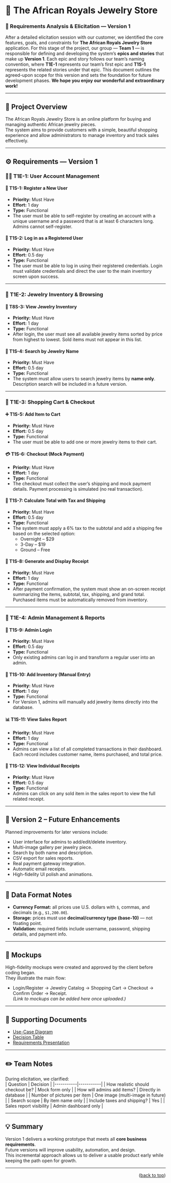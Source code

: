 <a id="readme-top"></a>

# 💎 The African Royals Jewelry Store  

### 🧾 Requirements Analysis & Elicitation — Version 1  

After a detailed elicitation session with our customer, we identified the core features, goals, and constraints for **The African Royals Jewelry Store** application. For this stage of the project, our group — **Team 1** — is responsible for defining and developing the system’s **epics and stories** that make up **Version 1**. Each epic and story follows our team’s naming convention, where **T1E-1** represents our team’s first epic and **T1S-1** represents the related stories under that epic. This document outlines the agreed-upon scope for this version and sets the foundation for future development phases. **We hope you enjoy our wonderful and extraordinary work!**
 

---

## 🧠 Project Overview  

The African Royals Jewelry Store is an online platform for buying and managing authentic African jewelry pieces.  
The system aims to provide customers with a simple, beautiful shopping experience and allow administrators to manage inventory and track sales effectively.  

---

## ⚙️ Requirements — Version 1  

### 🧍‍♀️ T1E-1: User Account Management  

#### 🪪 T1S-1: Register a New User  
- **Priority:** Must Have  
- **Effort:** 1 day  
- **Type:** Functional  
- The user must be able to self-register by creating an account with a unique username and a password that is at least 6 characters long. Admins cannot self-register.  

#### 🔐 T1S-2: Log in as a Registered User  
- **Priority:** Must Have  
- **Effort:** 0.5 day  
- **Type:** Functional  
- The user must be able to log in using their registered credentials. Login must validate credentials and direct the user to the main inventory screen upon success.  

---

### 💍 T1E-2: Jewelry Inventory & Browsing  

#### 🧭 T8S-3: View Jewelry Inventory  
- **Priority:** Must Have  
- **Effort:** 1 day  
- **Type:** Functional  
- After login, the user must see all available jewelry items sorted by price from highest to lowest. Sold items must not appear in this list.  

#### 🔎 T1S-4: Search by Jewelry Name  
- **Priority:** Must Have  
- **Effort:** 0.5 day  
- **Type:** Functional  
- The system must allow users to search jewelry items by **name only**. Description search will be included in a future version.  

---

### 🛒 T1E-3: Shopping Cart & Checkout  

#### ➕ T1S-5: Add Item to Cart  
- **Priority:** Must Have  
- **Effort:** 0.5 day  
- **Type:** Functional  
- The user must be able to add one or more jewelry items to their cart.  

#### 💳 T1S-6: Checkout (Mock Payment)  
- **Priority:** Must Have  
- **Effort:** 1 day  
- **Type:** Functional  
- The checkout must collect the user’s shipping and mock payment details. Payment processing is simulated (no real transaction).  

#### 🧮 T1S-7: Calculate Total with Tax and Shipping  
- **Priority:** Must Have  
- **Effort:** 0.5 day  
- **Type:** Functional  
- The system must apply a 6% tax to the subtotal and add a shipping fee based on the selected option:  
  - Overnight – $29  
  - 3-Day – $19  
  - Ground – Free  

#### 🧾 T1S-8: Generate and Display Receipt  
- **Priority:** Must Have  
- **Effort:** 1 day  
- **Type:** Functional  
- After payment confirmation, the system must show an on-screen receipt summarizing the items, subtotal, tax, shipping, and grand total. Purchased items must be automatically removed from inventory.  

---

### 👑 T1E-4: Admin Management & Reports  

#### 🔐 T1S-9: Admin Login  
- **Priority:** Must Have  
- **Effort:** 0.5 day  
- **Type:** Functional  
- Only existing admins can log in and transform a regular user into an admin.  

#### 🧰 T1S-10: Add Inventory (Manual Entry)  
- **Priority:** Must Have  
- **Effort:** 1 day  
- **Type:** Functional  
- For Version 1, admins will manually add jewelry items directly into the database.  

#### 📊 T1S-11: View Sales Report  
- **Priority:** Must Have  
- **Effort:** 1 day  
- **Type:** Functional  
- Admins can view a list of all completed transactions in their dashboard. Each record includes customer name, items purchased, and total price.  

#### 🧾 T1S-12: View Individual Receipts  
- **Priority:** Must Have  
- **Effort:** 0.5 day  
- **Type:** Functional  
- Admins can click on any sold item in the sales report to view the full related receipt.  

---

## 🧩 Version 2 – Future Enhancements  

Planned improvements for later versions include:  
- User interface for admins to add/edit/delete inventory.  
- Multi-image gallery per jewelry piece.  
- Search by both name and description.  
- CSV export for sales reports.  
- Real payment gateway integration.  
- Automatic email receipts.  
- High-fidelity UI polish and animations.  

---

## 🧮 Data Format Notes  

- **Currency Format:** all prices use U.S. dollars with `$`, commas, and decimals (e.g., `$1,200.00`).  
- **Storage:** prices must use **decimal/currency type (base-10)** — not floating point.  
- **Validation:** required fields include username, password, shipping details, and payment info.  

---

## 🎨 Mockups  

High-fidelity mockups were created and approved by the client before coding began.  
They illustrate the main flow:  
- Login/Register → Jewelry Catalog → Shopping Cart → Checkout → Confirm Order → Receipt.  
*(Link to mockups can be added here once uploaded.)*  

---

## 📘 Supporting Documents  

- [Use-Case Diagram](./use-case-diagram.md)  
- [Decision Table](./decision-table.md)  
- [Requirements Presentation](./presentation.md)  

---

## ✏️ Team Notes  

During elicitation, we clarified:  
| Question | Decision |
|-----------|-----------|
| How realistic should checkout be? | Mock form only |
| How will admins add items? | Directly in database |
| Number of pictures per item | One image (multi-image in future) |
| Search scope | By item name only |
| Include taxes and shipping? | Yes |
| Sales report visibility | Admin dashboard only |

---

## 💡 Summary  

Version 1 delivers a working prototype that meets all **core business requirements**.  
Future versions will improve usability, automation, and design.  
This incremental approach allows us to deliver a usable product early while keeping the path open for growth.  

---

<p align="right">(<a href="#readme-top">back to top</a>)</p>
